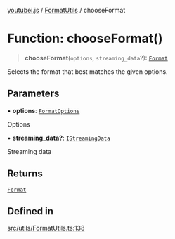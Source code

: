 [youtubei.js](../../../README.md) / [FormatUtils](../README.md) / chooseFormat

# Function: chooseFormat()

> **chooseFormat**(`options`, `streaming_data`?): [`Format`](../../Misc/classes/Format.md)

Selects the format that best matches the given options.

## Parameters

• **options**: [`FormatOptions`](../../Types/interfaces/FormatOptions.md)

Options

• **streaming\_data?**: [`IStreamingData`](../../APIResponseTypes/interfaces/IStreamingData.md)

Streaming data

## Returns

[`Format`](../../Misc/classes/Format.md)

## Defined in

[src/utils/FormatUtils.ts:138](https://github.com/LuanRT/YouTube.js/blob/4ae0cc5c523a2080e68d6c0c1437c78fe318ea30/src/utils/FormatUtils.ts#L138)
